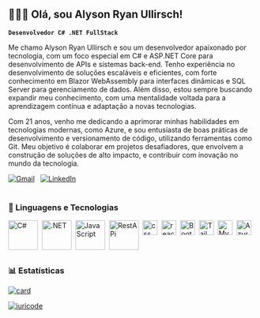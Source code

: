 ## 👩🏻‍💻 Olá, sou Alyson Ryan Ullirsch!

**`Desenvolvedor C# .NET FullStack`**

Me chamo Alyson Ryan Ullirsch e sou um desenvolvedor apaixonado por tecnologia, com um foco especial em C# e ASP.NET Core para desenvolvimento de APIs e sistemas back-end. Tenho experiência no desenvolvimento de soluções escaláveis e eficientes, com forte conhecimento em Blazor WebAssembly para interfaces dinâmicas e SQL Server para gerenciamento de dados. Além disso, estou sempre buscando expandir meu conhecimento, com uma mentalidade voltada para a aprendizagem contínua e adaptação a novas tecnologias.

Com 21 anos, venho me dedicando a aprimorar minhas habilidades em tecnologias modernas, como Azure, e sou entusiasta de boas práticas de desenvolvimento e versionamento de código, utilizando ferramentas como Git. Meu objetivo é colaborar em projetos desafiadores, que envolvem a construção de soluções de alto impacto, e contribuir com inovação no mundo da tecnologia.

[![Gmail](https://img.shields.io/badge/Gmail-D14836?style=for-the-badge&logo=gmail&logoColor=white)](mailto:alysonullirsch8@gmail.com) &nbsp; [![LinkedIn](https://img.shields.io/badge/LinkedIn-0077B5?style=for-the-badge&logo=linkedin&logoColor=white)](https://www.linkedin.com/in/alyson-ryan-ullirsch)
<br/>
<br/>

### 🤖 Linguagens e Tecnologias

<img 
    align="left" 
    alt="C#"
    title="HTML" 
    height="60px" 
    style="padding-right: 5px;" 
    src="https://user-images.githubusercontent.com/25181517/121405384-444d7300-c95d-11eb-959f-913020d3bf90.png" 
/>
<img 
    align="left" 
    alt=".NET" 
    title="CSS"
    height="60px" 
    style="padding-right: 5px;" 
    src="https://user-images.githubusercontent.com/25181517/121405754-b4f48f80-c95d-11eb-8893-fc325bde617f.png" 
/>
<img 
    align="left" 
    alt="JavaScript" 
    title="JavaScript"
    height="60px" 
    style="padding-right: 5px;" 
    src="https://user-images.githubusercontent.com/25181517/117447155-6a868a00-af3d-11eb-9cfe-245df15c9f3f.png" 
/>
<img 
    align="left" 
    alt="RestAPi"
    title="TypeScript" 
    height="60px" 
    style="padding-right: 5px;" 
    src="[https://img.shields.io/badge/HTML5-E34F26?style=for-the-badge&logo=html5&logoColor=white](https://user-images.githubusercontent.com/25181517/192107858-fe19f043-c502-4009-8c47-476fc89718ad.png)" 
/>
<img 
    align="left" 
    alt="css"
    title="React" 
    height="30px" 
    style="padding-right: 5px;" 
    src="https://img.shields.io/badge/CSS3-1572B6?style=for-the-badge&logo=css3&logoColor=white" 
/>
<img 
    align="left" 
    alt="react" 
    title="Next.js"
    height="30px" 
    style="padding-right: 5px;" 
    src="https://img.shields.io/badge/React-20232A?style=for-the-badge&logo=react&logoColor=61DAFB" 
/>
<img 
    align="left" 
    alt="Bootstrap"
    title="Bootstrap" 
    height="30px" 
    style="padding-right: 5px;" 
    src="https://img.shields.io/badge/Bootstrap-563D7C?style=for-the-badge&logo=bootstrap&logoColor=white" 
/>
<img 
    align="left" 
    alt="Tailwind" 
    title="Tailwind"
    height="30px" 
    style="padding-right: 5px;" 
    src="https://img.shields.io/badge/Tailwind_CSS-38B2AC?style=for-the-badge&logo=tailwind-css&logoColor=white" 
/>
<img 
    align="left" 
    alt="MySql" 
    title="SASS"
    height="30px" 
    style="padding-right: 5px;" 
    src="https://img.shields.io/badge/MySQL-00000F?style=for-the-badge&logo=mysql&logoColor=white" 
/>
<img 
    align="left" 
    alt="Azure" 
    title="PHP"
    height="30px" 
    style="padding-right: 5px;" 
    src="https://img.shields.io/badge/Microsoft_Azure-0089D6?style=for-the-badge&logo=microsoft-azure&logoColor=white" 
/>

<br/>
<br/>
<br/>
<br/>

### 📊 Estatísticas

[![card](https://github-readme-stats.vercel.app/api?username=AlysonRyan01&theme=tokyonight&show_icons=true)](https://github.com/AlysonRyan01/github-readme-stats)

[![iuricode](https://github-readme-stats.vercel.app/api/top-langs/?username=AlysonRyan01&layout=compact&theme=tokyonight)](https://github.com/AlysonRyan01/github-readme-stats)




